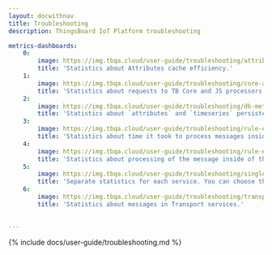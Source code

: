 ```yaml
---
layout: docwithnav
title: Troubleshooting
description: ThingsBoard IoT Platform troubleshooting

metrics-dashboards:
    0:
        image: https://img.tbqa.cloud/user-guide/troubleshooting/attributes-cache-grafana.png
        title: 'Statistics about Attributes cache efficiency.'
    1:
        image: https://img.tbqa.cloud/user-guide/troubleshooting/core-and-js-metrics-grafana.png
        title: 'Statistics about requests to TB Core and JS processors.'
    2:
        image: https://img.tbqa.cloud/user-guide/troubleshooting/db-metrics-grafana.png
        title: 'Statistics about `attributes` and `timeseries` persistence to the PostgreSQL.'
    3:
        image: https://img.tbqa.cloud/user-guide/troubleshooting/rule-engine-latency-grafana.png
        title: 'Statistics about time it took to process messages inside of the Rule Engine.'
    4:
        image: https://img.tbqa.cloud/user-guide/troubleshooting/rule-engine-metrics-grafana.png
        title: 'Statistics about processing of the message inside of the Rule Engine.'
    5:
        image: https://img.tbqa.cloud/user-guide/troubleshooting/single-service-metrics-grafana.png
        title: 'Separate statistics for each service. You can choose the service in the upper left corner.'
    6:
        image: https://img.tbqa.cloud/user-guide/troubleshooting/transport-metrics-grafana.png
        title: 'Statistics about messages in Transport services.'
  

---
```


{% include docs/user-guide/troubleshooting.md %}
